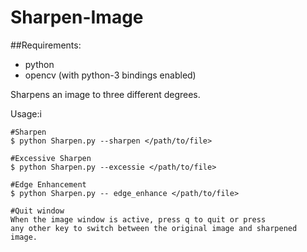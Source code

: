 # Sharpen-Image
##Requirements:
- python
- opencv (with python-3 bindings enabled)

Sharpens an image to three different degrees.

Usage:i

    #Sharpen
    $ python Sharpen.py --sharpen </path/to/file>

    #Excessive Sharpen
    $ python Sharpen.py --excessie </path/to/file>

    #Edge Enhancement
    $ python Sharpen.py -- edge_enhance </path/to/file>

    #Quit window
    When the image window is active, press q to quit or press
    any other key to switch between the original image and sharpened image.
